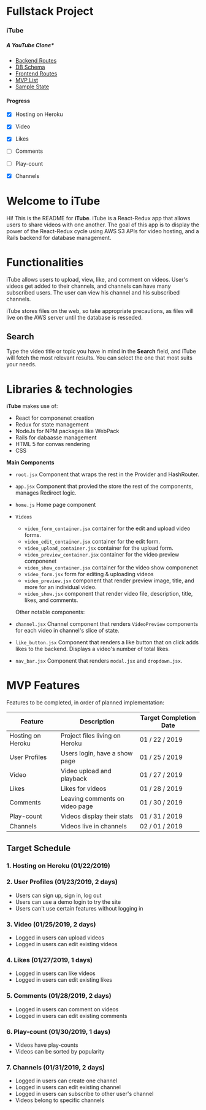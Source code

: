 
# Fullstack Project

### iTube
##### A YouTube Clone*


* [Backend Routes](https://github.com/luqven/iTube/wiki/Backend-Routes)
* [DB Schema](https://github.com/luqven/Fullstack_Project/wiki/Database-Schema)
* [Frontend Routes](https://github.com/luqven/iTube/wiki/Frontend-Routes)
* [MVP List](https://github.com/luqven/Fullstack_Project/wiki/MVP)
* [Sample State](https://github.com/luqven/Fullstack_Project/wiki/Sample-State)





#### Progress

- [x] Hosting on Heroku
- [x] Video 
- [x] Likes
- [ ] Comments
- [ ] Play-count 
- [x] Channels


# Welcome to iTube

Hi! This is the README for **iTube**. iTube is a React-Redux app that allows users to share videos with one another. The goal of this app is to display the power of the React-Redux cycle using AWS S3 APIs for video hosting, and a Rails backend for database management.


# Functionalities

iTube allows users to upload, view, like, and comment on videos. User's videos get added to their channels, and channels can have many subscribed users. The user can view his channel and his subscribed channels.

iTube stores files on the web, so take appropriate precautions, as files will live on the AWS server until the database is resseded.

## Search

Type the video title or topic you have in mind in the **Search** field, and iTube will fetch the most relevant results. You can select the one that most suits your needs.


# Libraries & technologies

**iTube** makes use of:
- React for componenet creation
- Redux for state management
- NodeJs for NPM packages like WebPack
- Rails for dabaasse management
- HTML 5 for convas rendering
- CSS

**Main Components**

- ``root.jsx`` Component that wraps the rest in the Provider and HashRouter.
- ``app.jsx`` Component that provied the store the rest of the components, manages Redirect logic.
- ``home.js`` Home page component
- ``Videos``
  - ``video_form_container.jsx`` container for the edit and upload video forms.
  - ``video_edit_container.jsx`` container for the edit form.
  - ``video_upload_container.jsx`` container for the upload form.
  - ``video_preview_container.jsx`` container for the video preview componenet
  - ``video_show_container.jsx`` container for the video show componenet
  - ``video_form.jsx`` form for editing & uploading videos
  - ``video_preview.jsx`` component that render preview image, title, and more for an individual video.
  - ``video_show.jsx`` component that render video file, description, title, likes, and comments.

  Other notable components:
- ``channel.jsx`` Channel component that renders `VideoPreview` components for each video in channel's slice of state.
- ``like_button.jsx`` Component that renders a like button that on click adds likes to the backend. Displays a video's number of total likes.
- ``nav_bar.jsx``  Component that renders `modal.jsx` and `dropdown.jsx`.


# MVP Features

Features to be completed, in order of planned implementation:

| Feature | Description | Target Completion Date |
| ------  | ------ | ------ |
| Hosting on Heroku  | Project files living on Heroku | 01 / 22 / 2019 |
| User Profiles | Users login, have a show page | 01 / 25 / 2019 |
| Video | Video upload and playback | 01 / 27 / 2019 |
| Likes | Likes for videos | 01 / 28 / 2019 |
| Comments | Leaving comments on video page | 01 / 30 / 2019 |
| Play-count | Videos display their stats | 01 / 31 / 2019 |
| Channels | Videos live in channels | 02 / 01 / 2019 |

## Target Schedule

### 1. Hosting on Heroku (01/22/2019)
### 2. User Profiles (01/23/2019, 2 days)
* Users can sign up, sign in, log out
* Users can use a demo login to try the site
* Users can't use certain features without logging in 
### 3. Video (01/25/2019, 2 days)
* Logged in users can upload videos
* Logged in users can edit existing videos
### 4. Likes (01/27/2019, 1 days)
* Logged in users can like videos
* Logged in users can edit existing likes
### 5. Comments (01/28/2019, 2 days)
* Logged in users can comment on videos
* Logged in users can edit existing comments
### 6. Play-count (01/30/2019, 1 days)
* Videos have play-counts
* Videos can be sorted by popularity
### 7. Channels (01/31/2019, 2 days)
* Logged in users can create one channel
* Logged in users can edit existing channel
* Logged in users can subscribe to other user's channel
* Videos belong to specific channels
